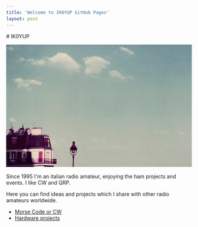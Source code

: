 ```yaml
---
title: 'Welcome to IK0YUP GitHub Pages'
layout: post
---
```

# IK0YUP

![The Stones of the Sky](images/the_stones_of_the_sky.jpg)

Since 1995 I'm an italian radio amateur, enjoying the ham projects and events.  I like CW and QRP.

Here you can find ideas and projects which I share with other radio amateurs worldwide.  


 * [Morse Code or CW](CW/)
 * [Hardware projects](projects/)



